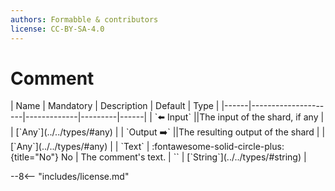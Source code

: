 ```yaml
---
authors: Formabble & contributors
license: CC-BY-SA-4.0
---
```



# Comment

<div class="sh-parameters" markdown="1">
| Name | Mandatory | Description | Default | Type |
|------|---------------------|-------------|---------|------|
| `⬅️ Input` ||The input of the shard, if any | | [`Any`](../../types/#any) |
| `Output ➡️` ||The resulting output of the shard | | [`Any`](../../types/#any) |
| `Text` | :fontawesome-solid-circle-plus:{title="No"} No  | The comment's text. | `` | [`String`](../../types/#string) |

</div>



--8<-- "includes/license.md"

